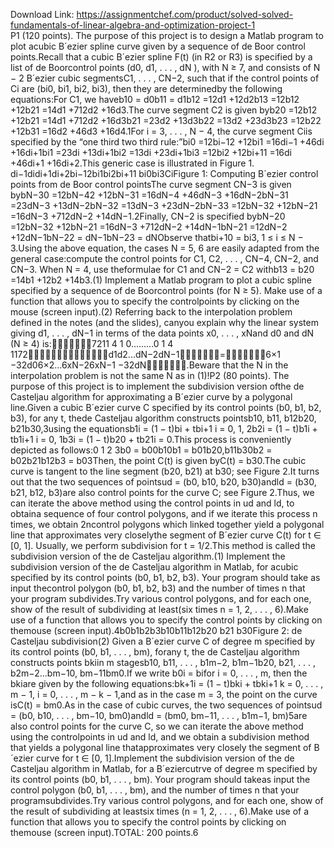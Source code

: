 Download Link: https://assignmentchef.com/product/solved-solved-fundamentals-of-linear-algebra-and-optimization-project-1
<br>
P1 (120 points). The purpose of this project is to design a Matlab program to plot acubic B´ezier spline curve given by a sequence of de Boor control points.Recall that a cubic B´ezier spline F(t) (in R2 or R3) is specified by a list of de Boorcontrol points (d0, d1, . . . , dN ), with N ≥ 7, and consists of N − 2 B´ezier cubic segmentsC1, . . . , CN−2, such that if the control points of Ci are (bi0, bi1, bi2, bi3), then they are determinedby the following equations:For C1, we haveb10 = d0b11 = d1b12 =12d1 +12d2b13 =12b12 +12b21 =14d1 +712d2 +16d3.The curve segment C2 is given byb20 =12b12 +12b21 =14d1 +712d2 +16d3b21 =23d2 +13d3b22 =13d2 +23d3b23 =12b22 +12b31 =16d2 +46d3 +16d4.1For i = 3, . . . , N − 4, the curve segment Ciis specified by the “one third two third rule:”bi0 =12bi−12 +12bi1 =16di−1 +46di +16di+1bi1 =23di +13di+1bi2 =13di +23di+1bi3 =12bi2 +12bi+11 =16di +46di+1 +16di+2.This generic case is illustrated in Figure 1. di−1didi+1di+2bi−12bi1bi2bi+11 bi0bi3CiFigure 1: Computing B´ezier control points from de Boor control pointsThe curve segment CN−3 is given bybN−30 =12bN−42 +12bN−31 =16dN−4 +46dN−3 +16dN−2bN−31 =23dN−3 +13dN−2bN−32 =13dN−3 +23dN−2bN−33 =12bN−32 +12bN−21 =16dN−3 +712dN−2 +14dN−1.2Finally, CN−2 is specified bybN−20 =12bN−32 +12bN−21 =16dN−3 +712dN−2 +14dN−1bN−21 =12dN−2 +12dN−1bN−22 = dN−1bN−23 = dNObserve thatbi+10 = bi3, 1 ≤ i ≤ N − 3.Using the above equation, the cases N = 5, 6 are easily adapted from the general case:compute the control points for C1, C2, . . . , CN−4, CN−2, and CN−3. When N = 4, use theformulae for C1 and CN−2 = C2 withb13 = b20 =14b1 +12b2 +14b3.(1) Implement a Matlab program to plot a cubic spline specified by a sequence of de Boorcontrol points (for N ≥ 5). Make use of a function that allows you to specify the controlpoints by clicking on the mouse (screen input).(2) Referring back to the interpolation problem defined in the notes (and the slides), canyou explain why the linear system giving d1, . . . , dN−1 in terms of the data points x0, . . . , xNand d0 and dN (N ≥ 4) is:7211 4 1 0.........0 1 4 1172d1d2...dN−2dN−1=6×1 −32d06×2...6xN−26xN−1 −32dN.Beware that the N in the interpolation problem is not the same N as in (1)!P2 (80 points). The purpose of this project is to implement the subdivision version ofthe de Casteljau algorithm for approximating a B´ezier curve by a polygonal line.Given a cubic B´ezier curve C specified by its control points (b0, b1, b2, b3), for any t, thede Casteljau algorithm constructs pointsb10, b11, b12b20, b21b30,3using the equationsb1i = (1 − t)bi + tbi+1 i = 0, 1, 2b2i = (1 − t)b1i + tb1i+1 i = 0, 1b3i = (1 − t)b20 + tb21i = 0.This process is conveniently depicted as follows:0 1 2 3b0 = b00b10b1 = b01b20,b11b30b2 = b02b21b12b3 = b03Then, the point C(t) is given byC(t) = b30.The cubic curve is tangent to the line segment (b20, b21) at b30; see Figure 2.It turns out that the two sequences of pointsud = (b0, b10, b20, b30)andld = (b30, b21, b12, b3)are also control points for the curve C; see Figure 2.Thus, we can iterate the above method using the control points in ud and ld, to obtaina sequence of four control polygons, and if we iterate this process n times, we obtain 2ncontrol polygons which linked together yield a polygonal line that approximates very closelythe segment of B´ezier curve C(t) for t ∈ [0, 1]. Usually, we perform subdivision for t = 1/2.This method is called the subdivision version of the de Casteljau algorithm.(1) Implement the subdivision version of the de Casteljau algorithm in Matlab, for acubic specified by its control points (b0, b1, b2, b3). Your program should take as input thecontrol polygon (b0, b1, b2, b3) and the number of times n that your program subdivides.Try various control polygons, and for each one, show of the result of subdividing at least(six times n = 1, 2, . . . , 6).Make use of a function that allows you to specify the control points by clicking on themouse (screen input).4b0b1b2b3b10b11b12b20 b21 b30Figure 2: de Casteljau subdivision(2) Given a B´ezier curve C of degree m specified by its control points (b0, b1, . . . , bm), forany t, the de Casteljau algorithm constructs points bkiin m stagesb10, b11, . . . , b1m−2, b1m−1b20, b21, . . . , b2m−2...bm−10, bm−11bm0.If we write b0i = bifor i = 0, . . . , m, then the bkiare given by the following equations:bk+1i = (1 − t)bki + tbki+1 k = 0, . . . , m − 1, i = 0, . . . , m − k − 1,and as in the case m = 3, the point on the curve isC(t) = bm0.As in the case of cubic curves, the two sequences of pointsud = (b0, b10, . . . , bm−10, bm0)andld = (bm0, bm−11, . . . , b1m−1, bm)5are also control points for the curve C, so we can iterate the above method using the controlpoints in ud and ld, and we obtain a subdivision method that yields a polygonal line thatapproximates very closely the segment of B´ezier curve for t ∈ [0, 1].Implement the subdivision version of the de Casteljau algorithm in Matlab, for a B´eziercutrve of degree m specified by its control points (b0, b1, . . . , bm). Your program should takeas input the control polygon (b0, b1, . . . , bm), and the number of times n that your programsubdivides.Try various control polygons, and for each one, show of the result of subdividing at leastsix times (n = 1, 2, . . . , 6).Make use of a function that allows you to specify the control points by clicking on themouse (screen input).TOTAL: 200 points.6
